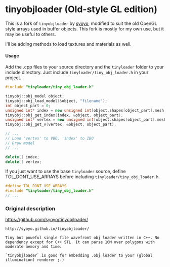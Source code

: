 # tinyobjloader (Old-style GL edition)

This is a fork of `tinyobjloader` by <a href="https://github.com/syoyo">syoyo</a>, modified to suit the old OpenGL style arrays used in buffer objects. This fork is mostly for my own use, but it may be useful to others.

I'll be adding methods to load textures and materials as well.

#### Usage

Add the .cpp files to your source directory and the `tinyloader` folder to your include directory. Just include `tinyloader/tiny_obj_loader.h` in your project.

```cpp
#include "tinyloader/tiny_obj_loader.h"

tinyobj::obj_model object;
tinyobj::obj_load_model(&object, "filename");
int object_part = 0;
unsigned int* index = new unsigned int[object.shapes[object_part].mesh.indices.size()];
tinyobj::obj_get_index(index, &object, object_part);
unsigned int* vertex = new unsigned int[object.shapes[object_part].mesh.vertices.size()];
tinyobj::obj_get_v(vertex, &object, object_part);

// ...
// Load 'vertex' to VBO, 'index' to IBO
// Draw model
// ...

delete[] index;
delete[] vertex;
```

If you just want to use the base `tinyloader` source, define TOL_DONT_USE_ARRAYS before including `tinyloader/tiny_obj_loader.h`.

```cpp
#define TOL_DONT_USE_ARRAYS
#include "tinyloader/tiny_obj_loader.h"
// ...
```

### Original description
https://github.com/syoyo/tinyobjloader/
```
http://syoyo.github.io/tinyobjloader/

Tiny but poweful single file wavefront obj loader written in C++. No dependency except for C++ STL. It can parse 10M over polygons with moderate memory and time.

`tinyobjloader` is good for embedding .obj loader to your (global illumination) renderer ;-)
```
